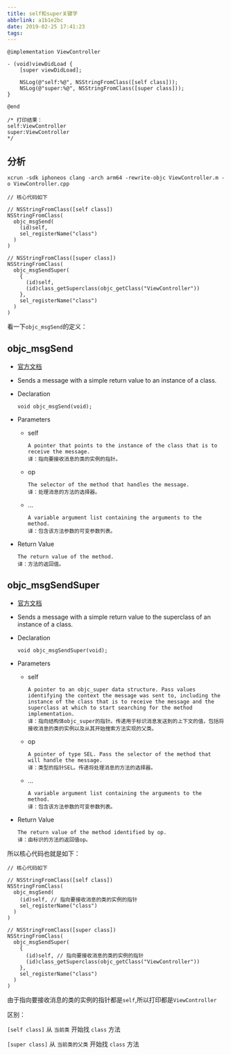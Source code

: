 ```yaml
---
title: self和super关键字
abbrlink: a1b1e2bc
date: 2019-02-25 17:41:23
tags:
---
```



```objc
@implementation ViewController

- (void)viewDidLoad {
    [super viewDidLoad];
    
    NSLog(@"self:%@", NSStringFromClass([self class]));
    NSLog(@"super:%@", NSStringFromClass([super class]));
}

@end

/* 打印结果：
self:ViewController
super:ViewController
*/
```

<!-- more -->

## 分析

```shell
xcrun -sdk iphoneos clang -arch arm64 -rewrite-objc ViewController.m -o ViewController.cpp
```

```objc
// 核心代码如下

// NSStringFromClass([self class])
NSStringFromClass(
  objc_msgSend(
    (id)self, 
    sel_registerName("class")
  )
)

// NSStringFromClass([super class])
NSStringFromClass(
  objc_msgSendSuper(
    {
      (id)self, 
      (id)class_getSuperclass(objc_getClass("ViewController"))
    }, 
    sel_registerName("class")
  )
)
```

看一下`objc_msgSend`的定义：

## objc_msgSend
- [官方文档](https://developer.apple.com/documentation/objectivec/1456712-objc_msgsend)
- Sends a message with a simple return value to an instance of a class.
- Declaration
  ```objc
  void objc_msgSend(void);
  ```
- Parameters
  - self
    ```
    A pointer that points to the instance of the class that is to receive the message.
    译：指向要接收消息的类的实例的指针。
    ```
  - op
    ```
    The selector of the method that handles the message.
    译：处理消息的方法的选择器。
    ```


  - ...
    ```
    A variable argument list containing the arguments to the method.
    译：包含该方法参数的可变参数列表。
    ```

- Return Value
  ```
  The return value of the method.
  译：方法的返回值。
  ```


## objc_msgSendSuper
- [官方文档](https://developer.apple.com/documentation/objectivec/1456716-objc_msgsendsuper)
- Sends a message with a simple return value to the superclass of an instance of a class.
- Declaration
  ```objc
  void objc_msgSendSuper(void);
  ```
- Parameters
  - self
    ```
    A pointer to an objc_super data structure. Pass values identifying the context the message was sent to, including the instance of the class that is to receive the message and the superclass at which to start searching for the method implementation.
    译：指向结构体objc_super的指针。传递用于标识消息发送到的上下文的值，包括将接收消息的类的实例以及从其开始搜索方法实现的父类。
    ```
  - op
    ```
    A pointer of type SEL. Pass the selector of the method that will handle the message.
    译：类型的指针SEL。传递将处理消息的方法的选择器。
    ```


  - ...
    ```
    A variable argument list containing the arguments to the method.
    译：包含该方法参数的可变参数列表。
    ```

- Return Value
  ```
  The return value of the method identified by op.
  译：由标识的方法的返回值op。
  ```


所以核心代码也就是如下：

```objc
// 核心代码如下

// NSStringFromClass([self class])
NSStringFromClass(
  objc_msgSend(
    (id)self, // 指向要接收消息的类的实例的指针
    sel_registerName("class")
  )
)

// NSStringFromClass([super class])
NSStringFromClass(
  objc_msgSendSuper(
    {
      (id)self, // 指向要接收消息的类的实例的指针
      (id)class_getSuperclass(objc_getClass("ViewController"))
    }, 
    sel_registerName("class")
  )
)
```

由于指向要接收消息的类的实例的指针都是`self`,所以打印都是`ViewController`

区别：

`[self class]` 从 `当前类` 开始找 `class` 方法

`[super class]` 从 `当前类的父类` 开始找 `class` 方法

